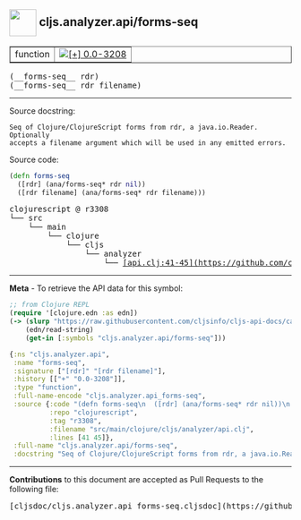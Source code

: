 ## <img width="48px" valign="middle" src="http://i.imgur.com/Hi20huC.png"> cljs.analyzer.api/forms-seq

 <table border="1">
<tr>

<td>function</td>
<td><a href="https://github.com/cljsinfo/cljs-api-docs/tree/0.0-3208"><img valign="middle" alt="[+] 0.0-3208" src="https://img.shields.io/badge/+-0.0--3208-lightgrey.svg"></a> </td>
</tr>
</table>

 <samp>
(__forms-seq__ rdr)<br>
</samp>
 <samp>
(__forms-seq__ rdr filename)<br>
</samp>

---




Source docstring:

```
Seq of Clojure/ClojureScript forms from rdr, a java.io.Reader. Optionally
accepts a filename argument which will be used in any emitted errors.
```

Source code:

```clj
(defn forms-seq
  ([rdr] (ana/forms-seq* rdr nil))
  ([rdr filename] (ana/forms-seq* rdr filename)))
```

 <pre>
clojurescript @ r3308
└── src
    └── main
        └── clojure
            └── cljs
                └── analyzer
                    └── <ins>[api.clj:41-45](https://github.com/clojure/clojurescript/blob/r3308/src/main/clojure/cljs/analyzer/api.clj#L41-L45)</ins>
</pre>


---

__Meta__ - To retrieve the API data for this symbol:

```clj
;; from Clojure REPL
(require '[clojure.edn :as edn])
(-> (slurp "https://raw.githubusercontent.com/cljsinfo/cljs-api-docs/catalog/cljs-api.edn")
    (edn/read-string)
    (get-in [:symbols "cljs.analyzer.api/forms-seq"]))
```

```clj
{:ns "cljs.analyzer.api",
 :name "forms-seq",
 :signature ["[rdr]" "[rdr filename]"],
 :history [["+" "0.0-3208"]],
 :type "function",
 :full-name-encode "cljs.analyzer.api_forms-seq",
 :source {:code "(defn forms-seq\n  ([rdr] (ana/forms-seq* rdr nil))\n  ([rdr filename] (ana/forms-seq* rdr filename)))",
          :repo "clojurescript",
          :tag "r3308",
          :filename "src/main/clojure/cljs/analyzer/api.clj",
          :lines [41 45]},
 :full-name "cljs.analyzer.api/forms-seq",
 :docstring "Seq of Clojure/ClojureScript forms from rdr, a java.io.Reader. Optionally\naccepts a filename argument which will be used in any emitted errors."}

```

---

__Contributions__ to this document are accepted as Pull Requests to the following file:

 <pre>
[cljsdoc/cljs.analyzer.api_forms-seq.cljsdoc](https://github.com/cljsinfo/cljs-api-docs/blob/master/cljsdoc/cljs.analyzer.api_forms-seq.cljsdoc)
</pre>

